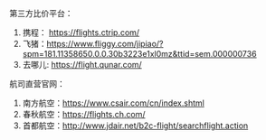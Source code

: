 第三方比价平台：
1. 携程： https://flights.ctrip.com/
2. 飞猪：https://www.fliggy.com/jipiao/?spm=181.11358650.0.0.30b3223e1xl0mz&ttid=sem.000000736
3. 去哪儿: https://flight.qunar.com/

航司直营官网：
1. 南方航空：https://www.csair.com/cn/index.shtml
2. 春秋航空：https://flights.ch.com/
3. 首都航空：http://www.jdair.net/b2c-flight/searchflight.action